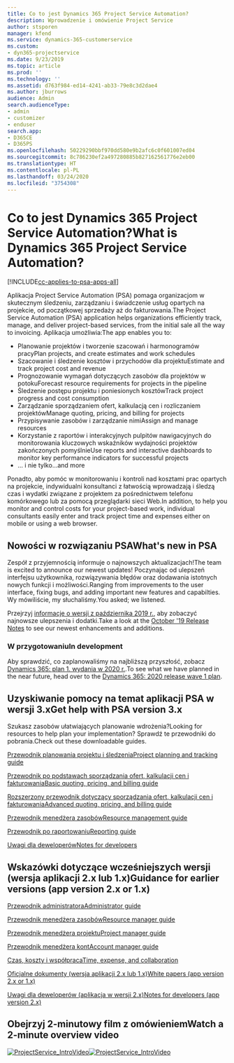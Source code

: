 ```yaml
---
title: Co to jest Dynamics 365 Project Service Automation?
description: Wprowadzenie i omówienie Project Service
author: stsporen
manager: kfend
ms.service: dynamics-365-customerservice
ms.custom:
- dyn365-projectservice
ms.date: 9/23/2019
ms.topic: article
ms.prod: ''
ms.technology: ''
ms.assetid: d763f984-ed14-4241-ab33-79e8c3d2dae4
ms.author: jburrows
audience: Admin
search.audienceType:
- admin
- customizer
- enduser
search.app:
- D365CE
- D365PS
ms.openlocfilehash: 50229290bbf970dd580e9b2afc6c0f601007ed04
ms.sourcegitcommit: 8c786230ef2a497280885b827162561776e2eb00
ms.translationtype: HT
ms.contentlocale: pl-PL
ms.lasthandoff: 03/24/2020
ms.locfileid: "3754308"
---
```

# <a name="what-is-dynamics-365-project-service-automation"></a><span data-ttu-id="910e8-103">Co to jest Dynamics 365 Project Service Automation?</span><span class="sxs-lookup"><span data-stu-id="910e8-103">What is Dynamics 365 Project Service Automation?</span></span>

[!INCLUDE[cc-applies-to-psa-apps-all](../includes/cc-applies-to-psa-apps-all.md)]

<span data-ttu-id="910e8-104">Aplikacja Project Service Automation (PSA) pomaga organizacjom w skutecznym śledzeniu, zarządzaniu i świadczenie usług opartych na projekcie, od początkowej sprzedaży aż do fakturowania.</span><span class="sxs-lookup"><span data-stu-id="910e8-104">The Project Service Automation (PSA) application helps organizations efficiently track, manage, and deliver project-based services, from the initial sale all the way to invoicing.</span></span> <span data-ttu-id="910e8-105">Aplikacja umożliwia:</span><span class="sxs-lookup"><span data-stu-id="910e8-105">The app enables you to:</span></span>

- <span data-ttu-id="910e8-106">Planowanie projektów i tworzenie szacowań i harmonogramów pracy</span><span class="sxs-lookup"><span data-stu-id="910e8-106">Plan projects, and create estimates and work schedules</span></span>
- <span data-ttu-id="910e8-107">Szacowanie i śledzenie kosztów i przychodów dla projektu</span><span class="sxs-lookup"><span data-stu-id="910e8-107">Estimate and track project cost and revenue</span></span>
- <span data-ttu-id="910e8-108">Prognozowanie wymagań dotyczących zasobów dla projektów w potoku</span><span class="sxs-lookup"><span data-stu-id="910e8-108">Forecast resource requirements for projects in the pipeline</span></span>
- <span data-ttu-id="910e8-109">Śledzenie postępu projektu i poniesionych kosztów</span><span class="sxs-lookup"><span data-stu-id="910e8-109">Track project progress and cost consumption</span></span>
- <span data-ttu-id="910e8-110">Zarządzanie sporządzaniem ofert, kalkulacją cen i rozliczaniem projektów</span><span class="sxs-lookup"><span data-stu-id="910e8-110">Manage quoting, pricing, and billing for projects</span></span>
- <span data-ttu-id="910e8-111">Przypisywanie zasobów i zarządzanie nimi</span><span class="sxs-lookup"><span data-stu-id="910e8-111">Assign and manage resources</span></span>
- <span data-ttu-id="910e8-112">Korzystanie z raportów i interakcyjnych pulpitów nawigacyjnych do monitorowania kluczowych wskaźników wydajności projektów zakończonych pomyślnie</span><span class="sxs-lookup"><span data-stu-id="910e8-112">Use reports and interactive dashboards to monitor key performance indicators for successful projects</span></span>
- <span data-ttu-id="910e8-113">... i nie tylko</span><span class="sxs-lookup"><span data-stu-id="910e8-113">...and more</span></span>

<span data-ttu-id="910e8-114">Ponadto, aby pomóc w monitorowaniu i kontroli nad kosztami prac opartych na projekcie, indywidualni konsultanci z łatwością wprowadzają i śledzą czas i wydatki związane z projektem za pośrednictwem telefonu komórkowego lub za pomocą przeglądarki sieci Web.</span><span class="sxs-lookup"><span data-stu-id="910e8-114">In addition, to help you monitor and control costs for your project-based work, individual consultants easily enter and track project time and expenses either on mobile or using a web browser.</span></span>

## <a name="whats-new-in-psa"></a><span data-ttu-id="910e8-115">Nowości w rozwiązaniu PSA</span><span class="sxs-lookup"><span data-stu-id="910e8-115">What's new in PSA</span></span>
<span data-ttu-id="910e8-116">Zespół z przyjemnością informuje o najnowszych aktualizacjach!</span><span class="sxs-lookup"><span data-stu-id="910e8-116">The team is excited to announce our newest updates!</span></span> <span data-ttu-id="910e8-117">Poczynając od ulepszeń interfejsu użytkownika, rozwiązywania błędów oraz dodawania istotnych nowych funkcji i możliwości.</span><span class="sxs-lookup"><span data-stu-id="910e8-117">Ranging from improvements to the user interface, fixing bugs, and adding important new features and capabilties.</span></span> <span data-ttu-id="910e8-118">Wy mówiliście, my słuchaliśmy.</span><span class="sxs-lookup"><span data-stu-id="910e8-118">You asked; we listened.</span></span>

<span data-ttu-id="910e8-119">Przejrzyj [informacje o wersji z października 2019 r.](https://docs.microsoft.com/dynamics365-release-plan/2019wave2/index), aby zobaczyć najnowsze ulepszenia i dodatki.</span><span class="sxs-lookup"><span data-stu-id="910e8-119">Take a look at the [October '19 Release Notes](https://docs.microsoft.com/dynamics365-release-plan/2019wave2/index) to see our newest enhancements and additions.</span></span>

### <a name="in-development"></a><span data-ttu-id="910e8-120">W przygotowaniu</span><span class="sxs-lookup"><span data-stu-id="910e8-120">In development</span></span>
<span data-ttu-id="910e8-121">Aby sprawdzić, co zaplanowaliśmy na najbliższą przyszłość, zobacz [Dynamics 365: plan 1. wydania w 2020 r.](https://docs.microsoft.com/dynamics365-release-plan/2020wave1/index).</span><span class="sxs-lookup"><span data-stu-id="910e8-121">To see what we have planned in the near future, head over to the [Dynamics 365: 2020 release wave 1 plan](https://docs.microsoft.com/dynamics365-release-plan/2020wave1/index).</span></span>

## <a name="get-help-with-psa-version-3x"></a><span data-ttu-id="910e8-122">Uzyskiwanie pomocy na temat aplikacji PSA w wersji 3.x</span><span class="sxs-lookup"><span data-stu-id="910e8-122">Get help with PSA version 3.x</span></span>
<span data-ttu-id="910e8-123">Szukasz zasobów ułatwiających planowanie wdrożenia?</span><span class="sxs-lookup"><span data-stu-id="910e8-123">Looking for resources to help plan your implementation?</span></span> <span data-ttu-id="910e8-124">Sprawdź te przewodniki do pobrania.</span><span class="sxs-lookup"><span data-stu-id="910e8-124">Check out these downloadable guides.</span></span>

 [<span data-ttu-id="910e8-125">Przewodnik planowania projektu i śledzenia</span><span class="sxs-lookup"><span data-stu-id="910e8-125">Project planning and tracking guide</span></span>](../project-service/implementation-guides/project-planning-tracking.md)

 [<span data-ttu-id="910e8-126">Przewodnik po podstawach sporządzania ofert, kalkulacji cen i fakturowania</span><span class="sxs-lookup"><span data-stu-id="910e8-126">Basic quoting, pricing, and billing guide</span></span>](../project-service/implementation-guides/begin-quoting-pricing-billing.md)

 [<span data-ttu-id="910e8-127">Rozszerzony przewodnik dotyczący sporządzania ofert, kalkulacji cen i fakturowania</span><span class="sxs-lookup"><span data-stu-id="910e8-127">Advanced quoting, pricing, and billing guide</span></span>](../project-service/implementation-guides/adv-quoting-pricing-billing.md)

 [<span data-ttu-id="910e8-128">Przewodnik menedżera zasobów</span><span class="sxs-lookup"><span data-stu-id="910e8-128">Resource management guide</span></span>](../project-service/implementation-guides/resource-management-guide.md)

 [<span data-ttu-id="910e8-129">Przewodnik po raportowaniu</span><span class="sxs-lookup"><span data-stu-id="910e8-129">Reporting guide</span></span>](../project-service/implementation-guides/reporting-guide.md)

 [<span data-ttu-id="910e8-130">Uwagi dla deweloperów</span><span class="sxs-lookup"><span data-stu-id="910e8-130">Notes for developers</span></span>](../project-service/developer-guides/overview-dev-notes-v3.x.md)

## <a name="guidance-for-earlier-versions-app-version-2x-or-1x"></a><span data-ttu-id="910e8-131">Wskazówki dotyczące wcześniejszych wersji (wersja aplikacji 2.x lub 1.x)</span><span class="sxs-lookup"><span data-stu-id="910e8-131">Guidance for earlier versions (app version 2.x or 1.x)</span></span>
 [<span data-ttu-id="910e8-132">Przewodnik administratora</span><span class="sxs-lookup"><span data-stu-id="910e8-132">Administrator guide</span></span>](../project-service/admin-guide.md)

 [<span data-ttu-id="910e8-133">Przewodnik menedżera zasobów</span><span class="sxs-lookup"><span data-stu-id="910e8-133">Resource manager guide</span></span>](../project-service/resource-manager-guide.md)

 [<span data-ttu-id="910e8-134">Przewodnik menedżera projektu</span><span class="sxs-lookup"><span data-stu-id="910e8-134">Project manager guide</span></span>](../project-service/project-manager-guide.md)

 [<span data-ttu-id="910e8-135">Przewodnik menedżera kont</span><span class="sxs-lookup"><span data-stu-id="910e8-135">Account manager guide</span></span>](../project-service/account-manager-guide.md)

 [<span data-ttu-id="910e8-136">Czas, koszty i współpraca</span><span class="sxs-lookup"><span data-stu-id="910e8-136">Time, expense, and collaboration</span></span>](../project-service/time-expense-collaboration-guide.md)

 [<span data-ttu-id="910e8-137">Oficjalne dokumenty (wersja aplikacji 2.x lub 1.x)</span><span class="sxs-lookup"><span data-stu-id="910e8-137">White papers (app version 2.x or 1.x)</span></span>](../project-service/white-papers.md)

 [<span data-ttu-id="910e8-138">Uwagi dla deweloperów (aplikacja w wersji 2.x)</span><span class="sxs-lookup"><span data-stu-id="910e8-138">Notes for developers (app version 2.x)</span></span>](../project-service/developer-guides/add-custom-qoi-forms-v2.x.md)

 ## <a name="watch-a-2-minute-overview-video"></a><span data-ttu-id="910e8-139">Obejrzyj 2-minutowy film z omówieniem</span><span class="sxs-lookup"><span data-stu-id="910e8-139">Watch a 2-minute overview video</span></span>
 <a name="heroArea"></a> <span data-ttu-id="910e8-140">[![ProjectService_IntroVideo](../project-service/media/project-service-intro-video.png "ProjectService_IntroVideo")](https://go.microsoft.com/fwlink/p/?LinkId=799457)</span><span class="sxs-lookup"><span data-stu-id="910e8-140">[![ProjectService_IntroVideo](../project-service/media/project-service-intro-video.png "ProjectService_IntroVideo")](https://go.microsoft.com/fwlink/p/?LinkId=799457)</span></span>


